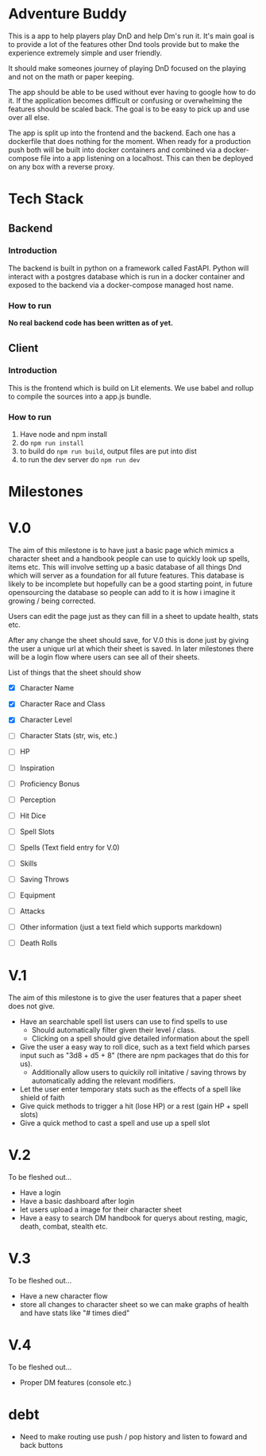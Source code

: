 # Adventure Buddy

This is a app to help players play DnD and help Dm's run it. It's main goal is to provide a lot of the features other Dnd tools provide but to make the experience extremely simple and user friendly.

It should make someones journey of playing DnD focused on the playing and not on the math or paper keeping.

The app should be able to be used without ever having to google how to do it. If the application becomes difficult or confusing or overwhelming the features should be scaled back. The goal is to be easy to pick up and use over all else.

The app is split up into the frontend and the backend. Each one has a dockerfile that does nothing for the moment. When ready for a production push both will be built into docker containers and combined via a docker-compose file into a app listening on a localhost. This can then be deployed on any box with a reverse proxy.

# Tech Stack

## Backend

### Introduction
The backend is built in python on a framework called FastAPI. Python will interact with a postgres database which is run in a docker container and exposed to the backend via a docker-compose managed host name.

### How to run

**No real backend code has been written as of yet.**

## Client

### Introduction
This is the frontend which is build on Lit elements. We use babel and rollup to compile the sources into a app.js bundle.

### How to run 
1. Have node and npm install
2. do `npm run install`
3. to build do `npm run build`, output files are put into dist
4. to run the dev server do `npm run dev`

# Milestones

# V.0

The aim of this milestone is to have just a basic page which mimics a character sheet and a handbook people can use to quickly look up spells, items etc. This will involve setting up a basic database of all things Dnd which will server as a foundation for all future features. This database is likely to be incomplete but hopefully can be a good starting point, in future opensourcing the database so people can add to it is how i imagine it growing / being corrected.

Users can edit the page just as they can fill in a sheet to update health, stats etc.

After any change the sheet should save, for V.0 this is done just by giving the user a unique url at which their sheet is saved. In later milestones there will be a login flow where users can see all of their sheets.

List of things that the sheet should show

- [X] Character Name
- [X] Character Race and Class
- [X] Character Level
- [ ] Character Stats (str, wis, etc.)
- [ ] HP
- [ ] Inspiration
- [ ] Proficiency Bonus
- [ ] Perception
- [ ] Hit Dice
- [ ] Spell Slots
- [ ] Spells (Text field entry for V.0)
- [ ] Skills
- [ ] Saving Throws
- [ ] Equipment
- [ ] Attacks
- [ ] Other information (just a text field which supports markdown)
- [ ] Death Rolls


# V.1

The aim of this milestone is to give the user features that a paper sheet does not give.

- Have an searchable spell list users can use to find spells to use
    - Should automatically filter given their level / class.
    - Clicking on a spell should give detailed information about the spell
- Give the user a easy way to roll dice, such as a text field which parses input such as "3d8 + d5 + 8" (there are npm packages that do this for us).
    - Additionally allow users to quickily roll initative / saving throws by automatically adding the relevant modifiers.
- Let the user enter temporary stats such as the effects of a spell like shield of faith
- Give quick methods to trigger a hit (lose HP) or a rest (gain HP + spell slots)
- Give a quick method to cast a spell and use up a spell slot

# V.2
To be fleshed out...

- Have a login
- Have a basic dashboard after login
- let users upload a image for their character sheet
- Have a easy to search DM handbook for querys about resting, magic, death, combat, stealth etc.

# V.3
To be fleshed out...

- Have a new character flow
- store all changes to character sheet so we can make graphs of health and have stats like "# times died"

# V.4
To be fleshed out...

- Proper DM features (console etc.)

# debt

- Need to make routing use push / pop history and listen to foward and back buttons
